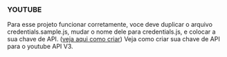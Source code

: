 ### YOUTUBE

Para esse projeto funcionar corretamente,
voce deve duplicar o arquivo credentials.sample.js, mudar o nome dele para credentials.js, e colocar a sua chave de API.
([veja aqui como criar](https://developers.google.com/youtube/v3/docs/))
Veja como criar sua chave de API para o youtube API V3.